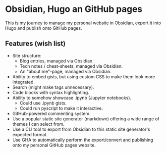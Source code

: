 # Obsidian, Hugo an GitHub pages
This is my journey to manage my personal website in Obsidian, export it into Hugo and publish onto GitHub pages.
## Features (wish list)
- Site structure:
	- Blog entries, managed via Obsidian.
	- Tech notes / cheat-sheets, managed via Obsidian.
	- An "about me"-page, managed via Obsidian.
- Ability to embed gists, but using custom CSS to make them look more integrated.
- Search (might make tags unnecessary).
- Code blocks with syntax highlighting.
- Ability to somehow showcase .ipynb (Jupyter notebooks).
	- Could use .ipynb gists.
	- Could run pyscript to make it interactive.
- GitHub-powered commenting system.
- Use a popular static site generator (markdown) offering a wide range of themes I can select from.
- Use a CLI tool to export from Obsidian to this static site generator's expected format.
- Use GHA to automatically perform the export/convert and publishing onto my personal GitHub pages website.